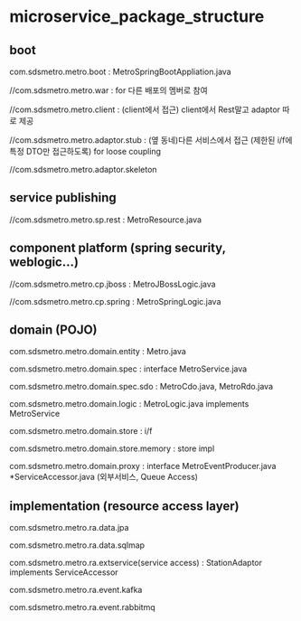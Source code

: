 # microservice\_package\_structure

## boot

com.sdsmetro.metro.boot : MetroSpringBootAppliation.java

//com.sdsmetro.metro.war : for 다른 배포의 멤버로 참여

//com.sdsmetro.metro.client : \(client에서 접근\) client에서 Rest말고 adaptor 따로 제공

//com.sdsmetro.metro.adaptor.stub : \(옆 동네\)다른 서비스에서 접근 \(제한된 i/f에 특정 DTO만 접근하도록\) for loose coupling

//com.sdsmetro.metro.adaptor.skeleton

## service publishing

//com.sdsmetro.metro.sp.rest : MetroResource.java

## component platform \(spring security, weblogic...\)

//com.sdsmetro.metro.cp.jboss : MetroJBossLogic.java

//com.sdsmetro.metro.cp.spring : MetroSpringLogic.java

## domain \(POJO\)

com.sdsmetro.metro.domain.entity : Metro.java

com.sdsmetro.metro.domain.spec : interface MetroService.java

com.sdsmetro.metro.domain.spec.sdo : MetroCdo.java, MetroRdo.java

com.sdsmetro.metro.domain.logic : MetroLogic.java implements MetroService

com.sdsmetro.metro.domain.store : i/f

com.sdsmetro.metro.domain.store.memory : store impl

com.sdsmetro.metro.domain.proxy : interface MetroEventProducer.java \*ServiceAccessor.java \(외부서비스, Queue Access\)

## implementation \(resource access layer\)

com.sdsmetro.metro.ra.data.jpa

com.sdsmetro.metro.ra.data.sqlmap

com.sdsmetro.metro.ra.extservice\(service access\) : StationAdaptor implements ServiceAccessor

com.sdsmetro.metro.ra.event.kafka

com.sdsmetro.metro.ra.event.rabbitmq


